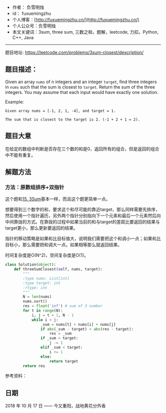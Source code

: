 
- 作者：    负雪明烛
- id：      fuxuemingzhu
- 个人博客：[http://fuxuemingzhu.cn/](http://fuxuemingzhu.cn/)
- 个人公众号：负雪明烛
- 本文关键词：3sum, three sum, 三数之和，题解，leetcode, 力扣，Python, C++, Java

---

题目地址: https://leetcode.com/problems/3sum-closest/description/

## 题目描述：

Given an array ``nums`` of n integers and an integer ``target``, find three integers in ``nums`` such that the sum is closest to ``target``. Return the sum of the three integers. You may assume that each input would have exactly one solution.

Example:
    
    Given array nums = [-1, 2, 1, -4], and target = 1.
    
    The sum that is closest to the target is 2. (-1 + 2 + 1 = 2).

## 题目大意

在给定的数组中判断是否存在三个数的和是0，返回所有的组合，但是返回的组合中不能有重复。

## 解题方法

### 方法：原数组排序+双指针

这个题和[15. 3Sum][1]基本一样，而且这个题更简单一点。

想要得到三个数字的和，要求这个和尽可能的靠近target，那么同样需要先排序，然后使用一个指针遍历，另外两个指针分别指向下一个元素和最后一个元素然后向中间靠拢的方式。在靠拢的过程中如果当前的和与target的差距比要返回的结果与target更小，那么更新要返回的结果。

指针的移动策略是如果和比目标值大，说明我们需要把这个和调小一点；如果和比目标小，那么需要把和调大一点。如果相等那么就返回结果。

时间复杂度是O(N^2)，空间复杂度是O(1)。

```python
class Solution(object):
    def threeSumClosest(self, nums, target):
        """
        :type nums: List[int]
        :type target: int
        :rtype: int
        """
        N = len(nums)
        nums.sort()
        res = float('inf') # sum of 3 number
        for t in range(N):
            i, j = t + 1, N - 1
            while i < j:
                _sum = nums[t] + nums[i] + nums[j]
                if abs(_sum - target) < abs(res - target):
                    res = _sum
                if _sum > target:
                    j -= 1
                elif _sum < target:
                    i += 1
                else:
                    return target
        return res
```



参考资料：


## 日期

2018 年 10 月 17 日 —— 今又重阳，战地黄花分外香


  [1]: https://blog.csdn.net/fuxuemingzhu/article/details/83115850
